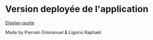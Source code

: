 # Version deployée de l'application

[Display-quote](https://reversi-isima.herokuapp.com/main)

Made by Pierrain Emmanuel & Ligorio Raphaël.
